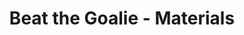 ---
title: Beat the Goalie - Materials
layout: project-materials
project-resources:
  - url: http://jumpto.cc/goalie-resources
    type: link
    title: jumpto.cc/goalie-resources
    description: Online Scratch 2 project containing external resources
  - url: BeatTheGoalieResources.sb2
    type: file
    description: Downloadable Scratch 2 project containing external resources
volunteer-resources:
  - url: BeatTheGoalie.sb2
    description: Downloadable completed Scratch 2 project
  - url: http://scratch.mit.edu/projects/57437924/#editor
    type: link
    description: Online completed Scratch 2 project 
---